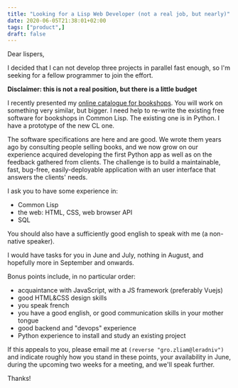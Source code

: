 ```yaml
---
title: "Looking for a Lisp Web Developer (not a real job, but nearly)"
date: 2020-06-05T21:38:01+02:00
tags: ["product",]
draft: false
---
```


Dear lispers,

I decided that I can not develop three projects in parallel fast enough, so I'm seeking for a fellow programmer to join the effort.

**Disclaimer: this is not a real position, but there is a little budget**

I recently presented my [online catalogue for bookshops](https://lisp-journey.gitlab.io/blog/a-free-software-for-bookshops-to-show-their-catalogue-online/). You will work on something very similar, but bigger. I need help to re-write the existing free software for bookshops in Common Lisp. The existing one is in Python. I have a prototype of the new CL one.

The software specifications are here and are good. We wrote them years
ago by consulting people selling books, and we now grow on our
experience acquired developing the first Python app as well as on the
feedback gathered from clients. The challenge is to build a
maintainable, fast, bug-free, easily-deployable application with an
user interface that answers the clients' needs.

I ask you to have some experience in:

* Common Lisp
* the web: HTML, CSS, web browser API
* SQL

You should also have a sufficiently good english to speak with me (a non-native speaker).

I would have tasks for you in June and July, nothing in August, and
hopefully more in September and onwards.

Bonus points include, in no particular order:

* acquaintance with JavaScript, with a JS framework (preferably Vuejs)
* good HTML&CSS design skills
* you speak french
* you have a good english, or good communication skills in your mother tongue
* good backend and "devops" experience
* Python experience to install and study an existing project

If this appeals to you, please email me at `(reverse
"gro.zliam@leradniv")` and indicate roughly how you stand in these
points, your availability in June, during the upcoming two weeks
for a meeting, and we'll speak further.

Thanks!
